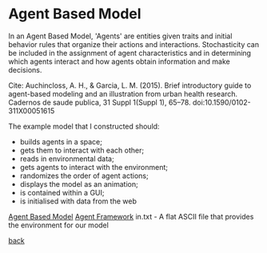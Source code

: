 <h1>Agent Based Model</h1>

In an Agent Based Model, 'Agents' are entities given traits and initial behavior rules that organize their actions and interactions. Stochasticity can be included in the assignment of agent characteristics and in determining which agents interact and how agents obtain information and make decisions.
 

Cite: Auchincloss, A. H., & Garcia, L. M. (2015). Brief introductory guide to agent-based modeling and an illustration from urban health research. Cadernos de saude publica, 31 Suppl 1(Suppl 1), 65–78. doi:10.1590/0102-311X00051615

The example model that I constructed should:

* builds agents in a space;
* gets them to interact with each other;
* reads in environmental data;
* gets agents to interact with the environment;
* randomizes the order of agent actions;
* displays the model as an animation;
* is contained within a GUI;
* is initialised with data from the web

<a href="https://jlablacker.github.io/GEOG5991-Python-Code/blob/agent_based_model_v0.py">Agent Based Model</a>
<a href="https://jlablacker.github.io/GEOG5991-Python-Code/blob/agent_based_model_v0.py"> Agent Framework</a>
<a href="https://jlablacker.github.io/GEOG5991-Python-Code/blob/agent_based_model_v0.py"> </a>in.txt - A flat ASCII file that provides the environment for our model









<a href="https://jlablacker.github.io/GEOG5991-Portfolio/">back</a>
